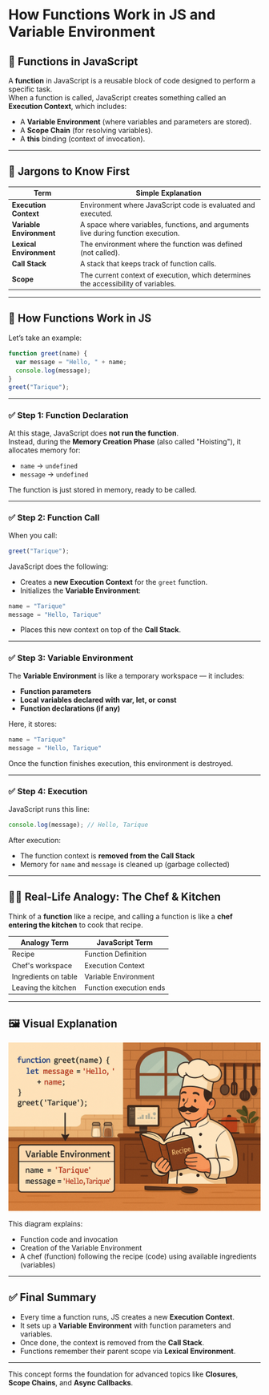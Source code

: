 
# How Functions Work in JS and Variable Environment

## 📌 Functions in JavaScript

A **function** in JavaScript is a reusable block of code designed to perform a specific task.  
When a function is called, JavaScript creates something called an **Execution Context**, which includes:

- A **Variable Environment** (where variables and parameters are stored).
- A **Scope Chain** (for resolving variables).
- A **this** binding (context of invocation).

---

## 🧠 Jargons to Know First

| Term                 | Simple Explanation                                                             |
|----------------------|---------------------------------------------------------------------------------|
| **Execution Context**| Environment where JavaScript code is evaluated and executed.                   |
| **Variable Environment** | A space where variables, functions, and arguments live during function execution. |
| **Lexical Environment**  | The environment where the function was defined (not called).                |
| **Call Stack**       | A stack that keeps track of function calls.                                    |
| **Scope**            | The current context of execution, which determines the accessibility of variables.|

---

## 🔁 How Functions Work in JS

Let’s take an example:

```js
function greet(name) {
  var message = "Hello, " + name;
  console.log(message);
}
greet("Tarique");
```

---

### ✅ Step 1: Function Declaration

At this stage, JavaScript does **not run the function**.  
Instead, during the **Memory Creation Phase** (also called "Hoisting"), it allocates memory for:

- `name` → `undefined`
- `message` → `undefined`

The function is just stored in memory, ready to be called.

---

### ✅ Step 2: Function Call

When you call:

```js
greet("Tarique");
```

JavaScript does the following:

- Creates a **new Execution Context** for the `greet` function.
- Initializes the **Variable Environment**:

```js
name = "Tarique"
message = "Hello, Tarique"
```

- Places this new context on top of the **Call Stack**.

---

### ✅ Step 3: Variable Environment

The **Variable Environment** is like a temporary workspace — it includes:

- **Function parameters**
- **Local variables declared with var, let, or const**
- **Function declarations (if any)**

Here, it stores:

```js
name = "Tarique"
message = "Hello, Tarique"
```

Once the function finishes execution, this environment is destroyed.

---

### ✅ Step 4: Execution

JavaScript runs this line:

```js
console.log(message); // Hello, Tarique
```

After execution:

- The function context is **removed from the Call Stack**
- Memory for `name` and `message` is cleaned up (garbage collected)

---

## 🧑‍🍳 Real-Life Analogy: The Chef & Kitchen

Think of a **function** like a recipe, and calling a function is like a **chef entering the kitchen** to cook that recipe.

| Analogy Term | JavaScript Term          |
|--------------|---------------------------|
| Recipe       | Function Definition        |
| Chef's workspace | Execution Context     |
| Ingredients on table | Variable Environment |
| Leaving the kitchen | Function execution ends |

---

## 🖼️ Visual Explanation

![Functions in JS](functions-in-js.png)

This diagram explains:

- Function code and invocation
- Creation of the Variable Environment
- A chef (function) following the recipe (code) using available ingredients (variables)

---

## ✅ Final Summary

- Every time a function runs, JS creates a new **Execution Context**.
- It sets up a **Variable Environment** with function parameters and variables.
- Once done, the context is removed from the **Call Stack**.
- Functions remember their parent scope via **Lexical Environment**.

---

This concept forms the foundation for advanced topics like **Closures**, **Scope Chains**, and **Async Callbacks**.
